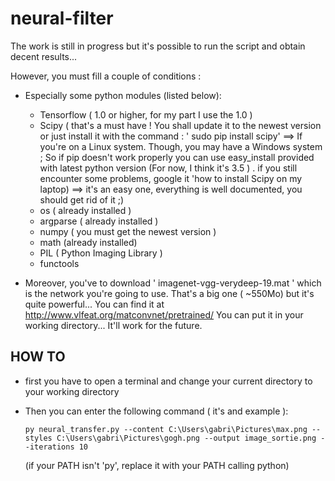 # neural-filter

The work is still in progress but it's possible to run the script and obtain decent results...

However, you must fill a couple of conditions : 
  - Especially some python modules (listed below):
      * Tensorflow ( 1.0 or higher, for my part I use the 1.0 )
      * Scipy ( that's a must have ! You shall update it to the newest version or just install it with the command : ' sudo pip install          scipy' ==> If you're on a Linux system. Though, you may have a Windows system ; So if pip doesn't work properly you can use easy_install provided with latest python version (For now, I think it's 3.5 ) . if you still encounter some problems, google it 'how to install Scipy on my laptop) ==> it's an easy one, everything is well documented, you should get rid of it ;)
      * os ( already installed )
      * argparse ( already installed )  
      * numpy ( you must get the newest version )
      * math (already installed)
      * PIL ( Python Imaging Library ) 
      * functools
      
  - Moreover, you've to download ' imagenet-vgg-verydeep-19.mat ' which is the network you're going to use. That's a big one ( ~550Mo) but it's quite powerful... You can find it at http://www.vlfeat.org/matconvnet/pretrained/
  You can put it in your working directory... It'll work for the future. 
  
  
  ## HOW TO 
  
  * first you have to open a terminal and change your current directory to your working directory 
  * Then you can enter the following command ( it's and example ):
  
    `py neural_transfer.py --content C:\Users\gabri\Pictures\max.png --styles C:\Users\gabri\Pictures\gogh.png --output image_sortie.png --iterations 10`
  
     (if your PATH isn't 'py', replace it with your PATH calling python) 
      
      
